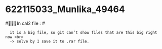 # 622115033_Munlika_49464

#👩🏻‍💻In cal2 file : #
```
  it is a big file, so git can’t show files that are this big right now <br>
  -> solve by I save it to .rar file.
```
